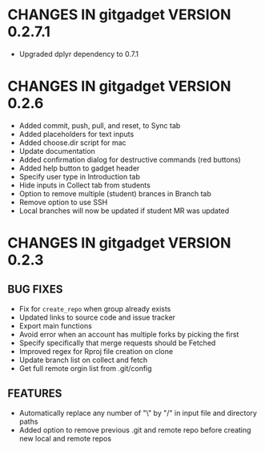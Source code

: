 # CHANGES IN gitgadget VERSION 0.2.7.1

* Upgraded dplyr dependency to 0.7.1

# CHANGES IN gitgadget VERSION 0.2.6

- Added commit, push, pull, and reset, to Sync tab
- Added placeholders for text inputs
- Added choose.dir script for mac
- Update documentation
- Added confirmation dialog for destructive commands (red buttons)
- Added help button to gadget header
- Specify user type in Introduction tab
- Hide inputs in Collect tab from students
- Option to remove multiple (student) brances in Branch tab
- Remove option to use SSH
- Local branches will now be updated if student MR was updated

# CHANGES IN gitgadget VERSION 0.2.3

## BUG FIXES

- Fix for `create_repo` when group already exists
- Updated links to source code and issue tracker
- Export main functions
- Avoid error when an account has multiple forks by picking the first
- Specify specifically that merge requests should be Fetched
- Improved regex for Rproj file creation on clone
- Update branch list on collect and fetch
- Get full remote orgin list from .git/config

## FEATURES 

- Automatically replace any number of "\\" by "/" in input file and directory paths
- Added option to remove previous .git and remote repo before creating new local and remote repos
